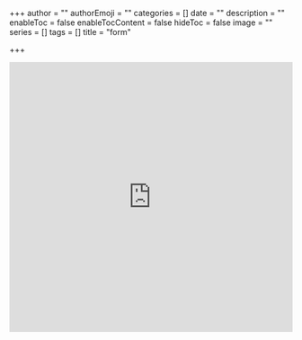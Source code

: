 +++
author = ""
authorEmoji = ""
categories = []
date = ""
description = ""
enableToc = false
enableTocContent = false
hideToc = false
image = ""
series = []
tags = []
title = "form"

+++
<iframe width="640px" height= "480px" src= "https://forms.office.com/Pages/ResponsePage.aspx?id=DQSIkWdsW0yxEjajBLZtrQAAAAAAAAAAAANAAdm6tjpURFFJR1FJWE02WUVZMjZYSkRFVzdIODlKNC4u&embed=true" frameborder= "0" marginwidth= "0" marginheight= "0" style= "border: none; max-width:100%; max-height:100vh" allowfullscreen webkitallowfullscreen mozallowfullscreen msallowfullscreen> </iframe>